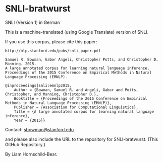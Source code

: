 # SNLI-bratwurst
SNLI (Version 1) in German

This is a machine-translated (using Google Translate) version of SNLI. 

If you use this corpus, please cite this paper: 

	http://nlp.stanford.edu/pubs/snli_paper.pdf

	Samuel R. Bowman, Gabor Angeli, Christopher Potts, and Christopher D. Manning. 2015.
	A large annotated corpus for learning natural language inference. 
	Proceedings of the 2015 Conference on Empirical Methods in Natural Language Processing (EMNLP).

	@inproceedings{snli:emnlp2015,
		Author = {Bowman, Samuel R. and Angeli, Gabor and Potts, Christopher, and Manning, Christopher D.},
		Booktitle = {Proceedings of the 2015 Conference on Empirical Methods in Natural Language Processing (EMNLP)},
		Publisher = {Association for Computational Linguistics},
		Title = {A large annotated corpus for learning natural language inference},
		Year = {2015}}

Contact: sbowman@stanford.edu

and please also include the URL to the repository for SNLI-bratwurst. (This GitHub Repository.)

By Liam Hornschild-Bear.
